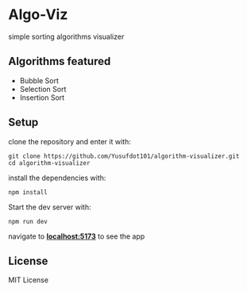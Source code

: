 # Algo-Viz

simple sorting algorithms visualizer

## Algorithms featured

- Bubble Sort
- Selection Sort
- Insertion Sort

## Setup

clone the repository and enter it with:

```
git clone https://github.com/Yusufdot101/algorithm-visualizer.git
cd algorithm-visualizer
```

install the dependencies with:

```
npm install
```

Start the dev server with:

```
npm run dev
```

navigate to **[localhost:5173](http://localhost:5173)** to see the app

## License

MIT License
